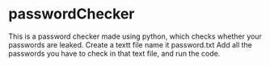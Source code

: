 # passwordChecker
This is a password checker made using python, which checks whether your passwords are leaked.
Create a textt file name it password.txt
Add all the passwords you have to check in that text file, and run the code.
